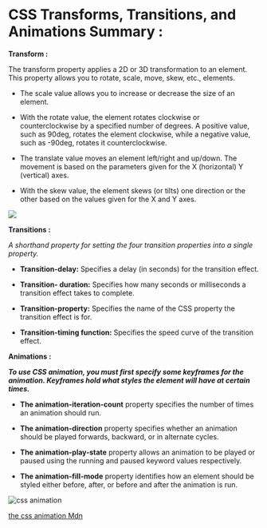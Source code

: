 # CSS Transforms, Transitions, and Animations Summary :

**Transform :**

The transform property applies a 2D or 3D transformation to an element. This property allows you to rotate, scale, move, skew, etc., elements.


* The scale value allows you to increase or decrease the size of an element.
>
* With the rotate value, the element rotates clockwise or counterclockwise by a specified number of degrees. A positive value, such as 90deg, rotates the element clockwise, while a negative value, such as -90deg, rotates it counterclockwise.
>
* The translate value moves an element left/right and up/down. The movement is based on the parameters given for the X (horizontal) Y (vertical) axes.
>
* With the skew value, the element skews (or tilts) one direction or the other based on the values given for the X and Y axes.


![](https://www.w3.org/TR/css-transforms-1/examples/svg-translate1.svg)


**Transitions :** 

*A shorthand property for setting the four transition properties into a single property.*

>

* **Transition-delay:** Specifies a delay (in seconds) for the transition effect.
>
* **Transition- duration:** Specifies how many seconds or milliseconds a transition effect takes to complete.
>
* **Transition-property:** Specifies the name of the CSS property the transition effect is for.
>
* **Transition-timing function:** Specifies the speed curve of the transition effect.


**Animations :**

***To use CSS animation, you must first specify some keyframes for the animation.
Keyframes hold what styles the element will have at certain times.***


* **The animation-iteration-count** property specifies the number of times an animation should run.
>
* **The animation-direction** property specifies whether an animation should be played forwards, backward, or in alternate cycles.
>
* **The animation-play-state** property allows an animation to be played or paused using the running and paused keyword values respectively.
>
* **The animation-fill-mode** property identifies how an element should be styled either before, after, or before and after the animation is run.


![css animation  ](https://miro.medium.com/max/900/1*_6MfwckxNfQTca9SiG8MdQ.png)


[ the css animation Mdn](https://developer.mozilla.org/en-US/docs/Web/CSS/CSS_Animations/Using_CSS_animations)


